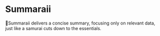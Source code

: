 # Summaraii
🥷Summaraii delivers a concise summary, focusing only on relevant data, just like a samurai cuts down to the essentials.
